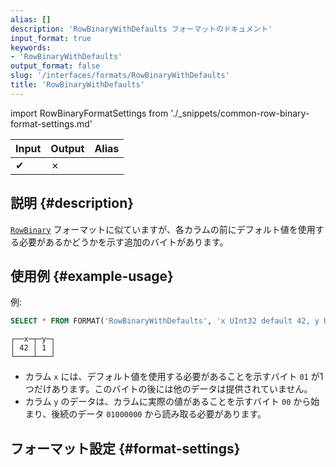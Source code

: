 ```yaml
---
alias: []
description: 'RowBinaryWithDefaults フォーマットのドキュメント'
input_format: true
keywords:
- 'RowBinaryWithDefaults'
output_format: false
slug: '/interfaces/formats/RowBinaryWithDefaults'
title: 'RowBinaryWithDefaults'
---
```


import RowBinaryFormatSettings from './_snippets/common-row-binary-format-settings.md'

| Input | Output | Alias |
|-------|--------|-------|
| ✔     | ✗      |       |

## 説明 {#description}

[`RowBinary`](./RowBinary.md) フォーマットに似ていますが、各カラムの前にデフォルト値を使用する必要があるかどうかを示す追加のバイトがあります。

## 使用例 {#example-usage}

例:

```sql title="クエリ"
SELECT * FROM FORMAT('RowBinaryWithDefaults', 'x UInt32 default 42, y UInt32', x'010001000000')
```
```response title="レスポンス"
┌──x─┬─y─┐
│ 42 │ 1 │
└────┴───┘
```

- カラム `x` には、デフォルト値を使用する必要があることを示すバイト `01` が1つだけあります。このバイトの後には他のデータは提供されていません。
- カラム `y` のデータは、カラムに実際の値があることを示すバイト `00` から始まり、後続のデータ `01000000` から読み取る必要があります。

## フォーマット設定 {#format-settings}

<RowBinaryFormatSettings/>
